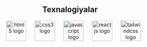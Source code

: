 <!-- developer icons -->
<div align="center">
  
  <h2>Texnalogiyalar</h2>
  
  <div>
    <img width="15" />
    <img src="https://cdn.jsdelivr.net/gh/devicons/devicon/icons/html5/html5-original.svg" height="55" alt="html5 logo"  />
    <img width="15" />
    <img src="https://cdn.jsdelivr.net/gh/devicons/devicon/icons/css3/css3-original.svg" height="55" alt="css3 logo"  />
    <img width="15" />
    <img src="https://cdn.jsdelivr.net/gh/devicons/devicon/icons/javascript/javascript-original.svg" height="55" alt="javascript logo"  />
    <img width="15" />
    <img src="https://cdn.jsdelivr.net/gh/devicons/devicon/icons/react/react-original.svg" height="55" alt="reactjs logo" />
    <img width="15" />
    <img src="https://cdn.jsdelivr.net/gh/devicons/devicon/icons/tailwindcss/tailwindcss-original.svg" height="55" alt="tailwindcss logo" />
  </div>
  
</div>
